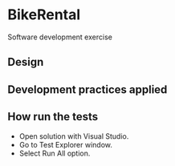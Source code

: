 # BikeRental
Software development exercise

## Design

## Development practices applied

## How run the tests

- Open solution with Visual Studio.
- Go to Test Explorer window.
- Select Run All option.
